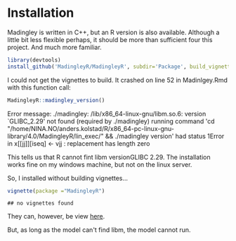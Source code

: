 # Installation

Madingley is written in C++, but an R version is also available. Although a little bit less flexible perhaps, it should be more than sufficient four this project. And much more familiar.





```r
library(devtools)
install_github('MadingleyR/MadingleyR', subdir='Package', build_vignettes = T, force = T)
```

I could not get the vignettes to build. It crashed on line 52 in Madinlgey.Rmd with this function call:


```r
MadingleyR::madingley_version()
```
Error message: ./madingley: /lib/x86_64-linux-gnu/libm.so.6: version `GLIBC_2.29' not found (required by ./madingley)
running command 'cd "/home/NINA.NO/anders.kolstad/R/x86_64-pc-linux-gnu-library/4.0/MadingleyR/lin_exec/" && ./madingley version' had status 1Error in x[[jj]][iseq] <- vjj : replacement has length zero

This tells us that R cannot fint libm versionGLIBC 2.29. The installation works fine on my windows machine, but not on the linux server. 

So, I installed without building vignettes...


```r
vignette(package ="MadingleyR") 
```

```
## no vignettes found
```
They can, however, be view [here](https://github.com/MadingleyR/MadingleyR).

But, as long as the model can't find libm, the model cannot run.




